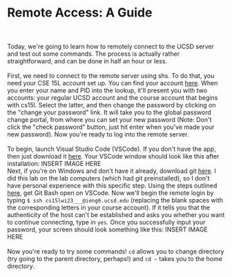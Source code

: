 # Remote Access: A Guide
<br><br>
Today, we're going to learn how to remotely connect to the UCSD server and test out some commands. The process is actually rather straightforward, and can be
done in half an hour or less. 
<br><br>
First, we need to connect to the remote server using shs. To do that, you need your CSE 15L account set up. You can find your account [here](https://sdacs.ucsd.edu/~icc/index.php).
When you enter your name and PID into the lookup, it'll present you with two accounts: your regular UCSD account and the course account that begins with cs15l. Select the latter,
and then change the password by clicking on the "change your password" link. It will take you to the global password change portal, from where you can set your new password
(Note: Don't click the "check password" button, just hit enter when you've made your new password). Now you're ready to log into the remote server.
<br><br>
To begin, launch Visual Studio Code (VSCode). If you don't have the app, then just download it [here](https://code.visualstudio.com/download). Your VSCode window should look like this after installation:
INSERT IMAGE HERE <br>
Next, if you're on Windows and don't have it already, 
download git [here](https://gitforwindows.org/). I did this lab on the lab computers (which had git preinstalled), so I don't have personal experience with this specific step. 
Using the steps outlined [here](https://stackoverflow.com/questions/42606837/how-do-i-use-bash-on-windows-from-the-visual-studio-code-integrated-terminal/50527994#50527994), get Git Bash 
open on VSCode. Now we'll begin the remote login by typing `$ ssh cs15lwi23___@ieng6.ucsd.edu` (replacing the blank spaces with the corresponding letters in your course account).
If it tells you that the authenticity of the host can't be established and asks you whether you want to continue connecting, type in `yes`. Once you successfully input your password,
your screen should look something like this: INSERT IMAGE HERE
<br><br>
Now you're ready to try some commands! `cd` allows you to change directory (try going to the parent directory, perhaps!) and `cd ~` takes you to the home directory. 
